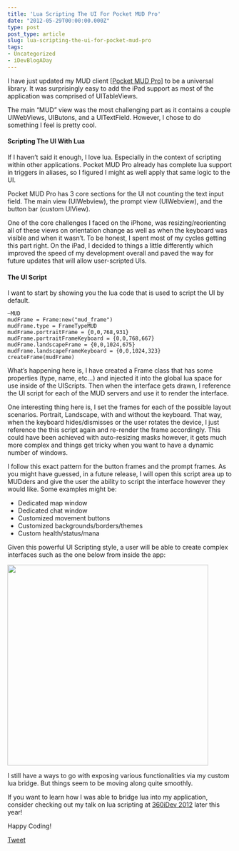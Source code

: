 ```yaml
---
title: 'Lua Scripting The UI For Pocket MUD Pro'
date: "2012-05-29T00:00:00.000Z"
type: post 
post_type: article
slug: lua-scripting-the-ui-for-pocket-mud-pro
tags: 
- Uncategorized
- iDevBlogADay
---
```

I have just updated my MUD client [[Pocket MUD Pro][1]] to be a universal library. It was surprisingly easy to add the iPad support as most of the application was comprised of UITableViews.

The main “MUD” view was the most challenging part as it contains a couple UIWebViews, UIButons, and a UITextField. However, I chose to do something I feel is pretty cool.

#### Scripting The UI With Lua

If I haven’t said it enough, I love lua. Especially in the context of scripting within other applications. Pocket MUD Pro already has complete lua support in triggers in aliases, so I figured I might as well apply that same logic to the UI.

Pocket MUD Pro has 3 core sections for the UI not counting the text input field. The main view (UIWebview), the prompt view (UIWebview), and the button bar (custom UIView).

One of the core challenges I faced on the iPhone, was resizing/reorienting all of these views on orientation change as well as when the keyboard was visible and when it wasn’t. To be honest, I spent most of my cycles getting this part right. On the iPad, I decided to things a little differently which improved the speed of my development overall and paved the way for future updates that will allow user-scripted UIs.

#### The UI Script

I want to start by showing you the lua code that is used to script the UI by default.

<div>
  <pre><code class="’lua’">–MUD 
mudFrame = Frame:new(&quot;mud_frame&quot;) 
mudFrame.type = FrameTypeMUD
mudFrame.portraitFrame = {0,0,768,931}
mudFrame.portraitFrameKeyboard = {0,0,768,667}
mudFrame.landscapeFrame = {0,0,1024,675}
mudFrame.landscapeFrameKeyboard = {0,0,1024,323}
createFrame(mudFrame)</code></pre>
</div>

What’s happening here is, I have created a Frame class that has some properties (type, name, etc…) and injected it into the global lua space for use inside of the UIScripts. Then when the interface gets drawn, I reference the UI script for each of the MUD servers and use it to render the interface.

One interesting thing here is, I set the frames for each of the possible layout scenarios. Portrait, Landscape, with and without the keyboard. That way, when the keyboard hides/dismisses or the user rotates the device, I just reference the this script again and re-render the frame accordingly. This could have been achieved with auto-resizing masks however, it gets much more complex and things get tricky when you want to have a dynamic number of windows.

I follow this exact pattern for the button frames and the prompt frames. As you might have guessed, in a future release, I will open this script area up to MUDders and give the user the ability to script the interface however they would like. Some examples might be:

  * Dedicated map window
  * Dedicated chat window
  * Customized movement buttons
  * Customized backgrounds/borders/themes
  * Custom health/status/mana

Given this powerful UI Scripting style, a user will be able to create complex interfaces such as the one below from inside the app:

<img class="alignnone" title="Achaea" alt="" src="http://img.brothersoft.com/screenshots/softimage/a/achaea-300819-1263188763.jpeg" width="450" />

I still have a ways to go with exposing various functionalities via my custom lua bridge. But things seem to be moving along quite smoothly.

If you want to learn how I was able to bridge lua into my application, consider checking out my talk on lua scripting at [360iDev 2012][2] later this year!

Happy Coding!

<div style="">
  <a href="http://twitter.com/share" class="twitter-share-button" data-count="horizontal" data-text="Lua Scripting The UI For Pocket MUD Pro" data-url="http://brandontreb.com/lua-scripting-the-ui-for-pocket-mud-pro"  data-via="brandontreb" data-related="brandontreb:">Tweet</a>
</div>

 [1]: http://itunes.apple.com/us/app/pocket-mud-pro/id511678455?mt=8
 [2]: http://360idev.com/